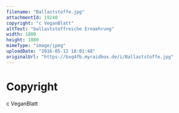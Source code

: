 ```yaml
---
filename: "Ballaststoffe.jpg"
attachmentId: 19240
copyright: "c VeganBlatt"
altText: "ballaststoffreiche Ernaehrung"
width: 1800
height: 1080
mimeType: "image/jpeg"
uploadDate: "2016-05-12 18:01:48"
originalUrl: "https://bxq4fb.myraidbox.de/i/Ballaststoffe.jpg"
---
```


# Copyright

c VeganBlatt
